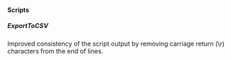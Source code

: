 
#### Scripts

##### ExportToCSV

Improved consistency of the script output by removing carriage return (\r) characters from the end of lines.
